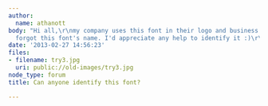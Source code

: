 ```yaml
---
author:
  name: athanott
body: "Hi all,\r\nmy company uses this font in their logo and business cards and they
  forgot this font's name. I'd appreciate any help to identify it :)\r\nCheers!"
date: '2013-02-27 14:56:23'
files:
- filename: try3.jpg
  uri: public://old-images/try3.jpg
node_type: forum
title: Can anyone identify this font?

---
```

